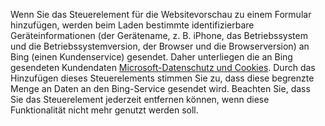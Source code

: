 Wenn Sie das Steuerelement für die Websitevorschau zu einem Formular hinzufügen, werden beim Laden bestimmte identifizierbare Geräteinformationen (der Gerätename, z. B. iPhone, das Betriebssystem und die Betriebssystemversion, der Browser und die Browserversion) an Bing (einen Kundenservice) gesendet. Daher unterliegen die an Bing gesendeten Kundendaten [Microsoft-Datenschutz und Cookies](https://go.microsoft.com/fwlink/p/?LinkID=521839). Durch das Hinzufügen dieses Steuerelements stimmen Sie zu, dass diese begrenzte Menge an Daten an den Bing-Service gesendet wird. Beachten Sie, dass Sie das Steuerelement jederzeit entfernen können, wenn diese Funktionalität nicht mehr genutzt werden soll.